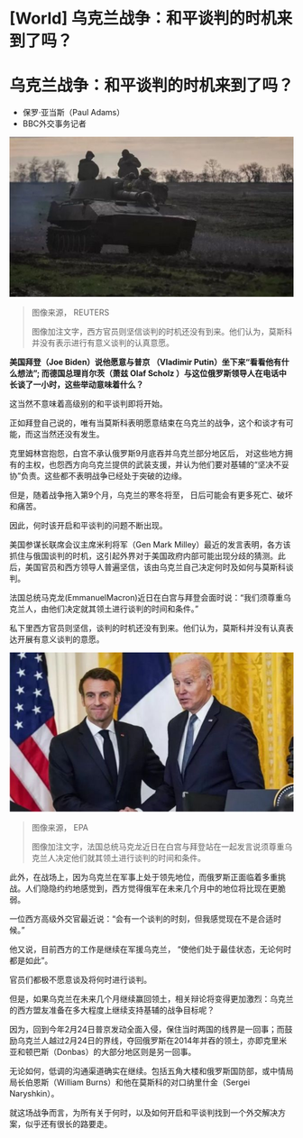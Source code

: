 # [World] 乌克兰战争：和平谈判的时机来到了吗？

#  乌克兰战争：和平谈判的时机来到了吗？

  * 保罗·亚当斯（Paul Adams） 
  * BBC外交事务记者 


![西方官员则坚信谈判的时机还没有到来。他们认为，莫斯科并没有表示进行有意义谈判的认真意愿。](_127881075_whatsubject.jpg)

> 图像来源，  REUTERS
>
> 图像加注文字，西方官员则坚信谈判的时机还没有到来。他们认为，莫斯科并没有表示进行有意义谈判的认真意愿。

**美国拜登（Joe Biden）说他愿意与普京 （Vladimir Putin）坐下来“看看他有什么想法”; 而德国总理肖尔茨（萧兹 Olaf Scholz ）与这位俄罗斯领导人在电话中长谈了一小时，这些举动意味着什么？**

这当然不意味着高级别的和平谈判即将开始。

正如拜登自己说的，唯有当莫斯科表明愿意结束在乌克兰的战争，这个和谈才有可能，而这当然还没有发生。

克里姆林宫抱怨，白宫不承认俄罗斯9月底吞并乌克兰部分地区后， 对这些地方拥有的主权，也怨西方向乌克兰提供的武装支援，并认为他们要对基辅的“坚决不妥协”负责。这些都不表明战争已经处于突破的边缘。

但是，随着战争拖入第9个月，乌克兰的寒冬将至， 日后可能会有更多死亡、破坏和痛苦。

因此，何时该开启和平谈判的问题不断出现。

美国参谋长联席会议主席米利将军（Gen Mark Milley）最近的发言表明，各方该抓住与俄国谈判的时机，这引起外界对于美国政府内部可能出现分歧的猜测。此后，美国官员和西方领导人普遍坚信，该由乌克兰自己决定何时及如何与莫斯科谈判。

法国总统马克龙(EmmanuelMacron)近日在白宫与拜登会面时说：“我们须尊重乌克兰人，由他们决定就其领土进行谈判的时间和条件。”

私下里西方官员则坚信，谈判的时机还没有到来。他们认为，莫斯科并没有认真表达开展有意义谈判的意愿。

![法国总统马克龙近日在白宫与拜登站在一起发言说须尊重乌克兰人决定他们就其领土进行谈判的时间和条件。](_127881068_whatsubject.jpg)

> 图像来源，  EPA
>
> 图像加注文字，法国总统马克龙近日在白宫与拜登站在一起发言说须尊重乌克兰人决定他们就其领土进行谈判的时间和条件。

此外，在战场上，因为乌克兰在军事上处于领先地位，而俄罗斯正面临着多重挑战。人们隐隐约约地感觉到，西方觉得俄军在未来几个月中的地位将比现在更脆弱。

一位西方高级外交官最近说：“会有一个谈判的时刻，但我感觉现在不是合适时候。”

他又说，目前西方的工作是继续在军援乌克兰， “使他们处于最佳状态，无论何时都是如此”。

官员们都极不愿意谈及将何时进行谈判。


但是，如果乌克兰在未来几个月继续赢回领土，相关辩论将变得更加激烈：乌克兰的西方盟友准备在多大程度上继续支持基辅的战争目标呢？

因为，回到今年2月24日普京发动全面入侵，保住当时两国的线界是一回事；而鼓励乌克兰人越过2月24日的界线，夺回俄罗斯在2014年并吞的领土，亦即克里米亚和顿巴斯（Donbas）的大部分地区则是另一回事。

无论如何，低调的沟通渠道确实在继续。包括五角大楼和俄罗斯国防部，或中情局局长伯恩斯（William Burns）和他在莫斯科的对口纳里什金（Sergei Naryshkin）。

就这场战争而言，为所有关于何时，以及如何开启和平谈判找到一个外交解决方案，似乎还有很长的路要走。


